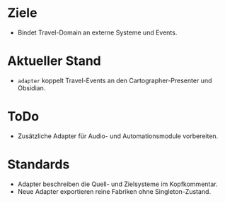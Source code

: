 # Ziele
- Bindet Travel-Domain an externe Systeme und Events.

# Aktueller Stand
- `adapter` koppelt Travel-Events an den Cartographer-Presenter und Obsidian.

# ToDo
- Zusätzliche Adapter für Audio- und Automationsmodule vorbereiten.

# Standards
- Adapter beschreiben die Quell- und Zielsysteme im Kopfkommentar.
- Neue Adapter exportieren reine Fabriken ohne Singleton-Zustand.
